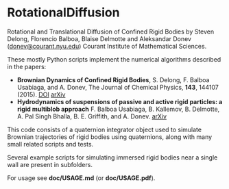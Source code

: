 # RotationalDiffusion

Rotational and Translational Diffusion of Confined Rigid Bodies
by Steven Delong, Florencio Balboa, Blaise Delmotte and Aleksandar Donev (donev@courant.nyu.edu)
Courant Institute of Mathematical Sciences.

These mostly Python scripts implement the numerical algorithms described in the papers:
* **Brownian Dynamics of Confined Rigid Bodies**, S. Delong, F. Balboa Usabiaga, and A. Donev,
The Journal of Chemical Physics, **143**, 144107 (2015). 
[DOI](http://dx.doi.org/10.1063/1.4932062) [arXiv](http://arxiv.org/abs/1506.08868)
* **Hydrodynamics of suspensions of passive and active rigid particles: a
  rigid multiblob approach** F. Balboa Usabiaga, B. Kallemov, B. Delmotte,
  A. Pal Singh Bhalla, B. E. Griffith, and A. Donev. [arXiv](http://arxiv.org/abs/1602.02170)

This code consists of a quaternion integrator object used to simulate
Brownian trajectories of rigid bodies using quaternions, along with
many small related scripts and tests.  

Several example scripts for simulating immersed rigid bodies near a single
wall are present in subfolders.

For usage see **doc/USAGE.md** (or **doc/USAGE.pdf**).
